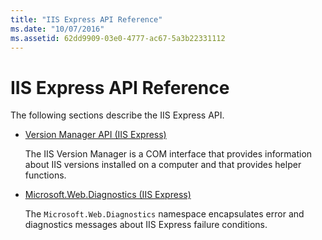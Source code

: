 ```yaml
---
title: "IIS Express API Reference"
ms.date: "10/07/2016"
ms.assetid: 62dd9909-03e0-4777-ac67-5a3b22331112
---
```

# IIS Express API Reference

 The following sections describe the IIS Express API.  
  
- [Version Manager API (IIS Express)](../../extensions/express-api-reference/version-manager-api-iis-express.md)  
  
     The IIS Version Manager is a COM interface that provides information about IIS versions installed on a computer and that provides helper functions.  
  
- [Microsoft.Web.Diagnostics (IIS Express)](../../extensions/express-api-reference/microsoft-web-diagnostics-iis-express.md)  
  
     The `Microsoft.Web.Diagnostics` namespace encapsulates error and diagnostics messages about IIS Express failure conditions.
